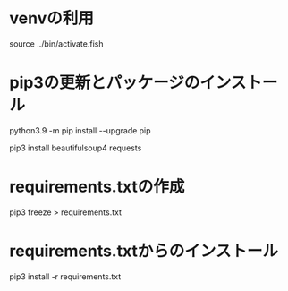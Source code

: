 # venvの利用
source ../bin/activate.fish

# pip3の更新とパッケージのインストール
python3.9 -m pip install --upgrade pip

pip3 install beautifulsoup4 requests

# requirements.txtの作成
pip3 freeze > requirements.txt

# requirements.txtからのインストール
pip3 install -r requirements.txt